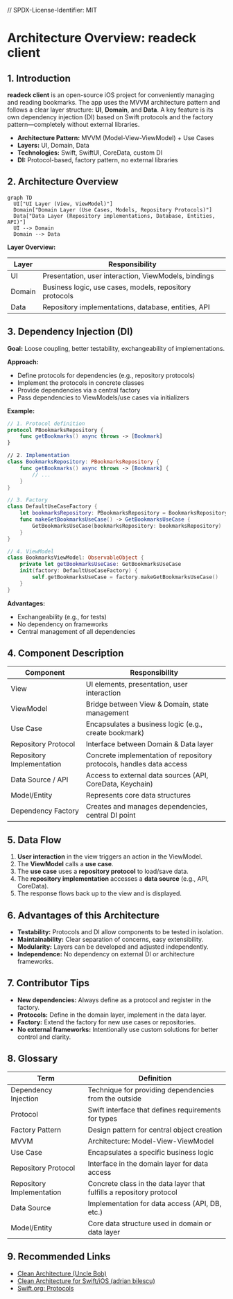 // SPDX-License-Identifier: MIT

# Architecture Overview: readeck client

## 1. Introduction

**readeck client** is an open-source iOS project for conveniently managing and reading bookmarks. The app uses the MVVM architecture pattern and follows a clear layer structure: **UI**, **Domain**, and **Data**. A key feature is its own dependency injection (DI) based on Swift protocols and the factory pattern—completely without external libraries.

- **Architecture Pattern:** MVVM (Model-View-ViewModel) + Use Cases
- **Layers:** UI, Domain, Data
- **Technologies:** Swift, SwiftUI, CoreData, custom DI
- **DI:** Protocol-based, factory pattern, no external libraries

## 2. Architecture Overview

```mermaid
graph TD
  UI["UI Layer (View, ViewModel)"]
  Domain["Domain Layer (Use Cases, Models, Repository Protocols)"]
  Data["Data Layer (Repository implementations, Database, Entities, API)"]
  UI --> Domain
  Domain --> Data
```

**Layer Overview:**

| Layer   | Responsibility |
|---------|----------------------|
| UI      | Presentation, user interaction, ViewModels, bindings |
| Domain  | Business logic, use cases, models, repository protocols |
| Data    | Repository implementations, database, entities, API |

## 3. Dependency Injection (DI)

**Goal:** Loose coupling, better testability, exchangeability of implementations.

**Approach:**
- Define protocols for dependencies (e.g., repository protocols)
- Implement the protocols in concrete classes
- Provide dependencies via a central factory
- Pass dependencies to ViewModels/use cases via initializers

**Example:**

```swift
// 1. Protocol definition
protocol PBookmarksRepository {
    func getBookmarks() async throws -> [Bookmark]
}

// 2. Implementation
class BookmarksRepository: PBookmarksRepository {
    func getBookmarks() async throws -> [Bookmark] {
        // ...
    }
}

// 3. Factory
class DefaultUseCaseFactory {
    let bookmarksRepository: PBookmarksRepository = BookmarksRepository()
    func makeGetBookmarksUseCase() -> GetBookmarksUseCase {
        GetBookmarksUseCase(bookmarksRepository: bookmarksRepository)
    }
}

// 4. ViewModel
class BookmarksViewModel: ObservableObject {
    private let getBookmarksUseCase: GetBookmarksUseCase
    init(factory: DefaultUseCaseFactory) {
        self.getBookmarksUseCase = factory.makeGetBookmarksUseCase()
    }
}
```

**Advantages:**
- Exchangeability (e.g., for tests)
- No dependency on frameworks
- Central management of all dependencies

## 4. Component Description

| Component           | Responsibility |
|---------------------|---------------|
| View                | UI elements, presentation, user interaction |
| ViewModel           | Bridge between View & Domain, state management |
| Use Case            | Encapsulates a business logic (e.g., create bookmark) |
| Repository Protocol | Interface between Domain & Data layer |
| Repository Implementation | Concrete implementation of repository protocols, handles data access |
| Data Source / API   | Access to external data sources (API, CoreData, Keychain) |
| Model/Entity        | Represents core data structures |
| Dependency Factory  | Creates and manages dependencies, central DI point |

## 5. Data Flow

1. **User interaction** in the view triggers an action in the ViewModel.
2. The **ViewModel** calls a **use case**.
3. The **use case** uses a **repository protocol** to load/save data.
4. The **repository implementation** accesses a **data source** (e.g., API, CoreData).
5. The response flows back up to the view and is displayed.

## 6. Advantages of this Architecture

- **Testability:** Protocols and DI allow components to be tested in isolation.
- **Maintainability:** Clear separation of concerns, easy extensibility.
- **Modularity:** Layers can be developed and adjusted independently.
- **Independence:** No dependency on external DI or architecture frameworks.

## 7. Contributor Tips

- **New dependencies:** Always define as a protocol and register in the factory.
- **Protocols:** Define in the domain layer, implement in the data layer.
- **Factory:** Extend the factory for new use cases or repositories.
- **No external frameworks:** Intentionally use custom solutions for better control and clarity.

## 8. Glossary

| Term                | Definition |
|---------------------|------------|
| Dependency Injection| Technique for providing dependencies from the outside |
| Protocol            | Swift interface that defines requirements for types |
| Factory Pattern     | Design pattern for central object creation |
| MVVM                | Architecture: Model-View-ViewModel |
| Use Case            | Encapsulates a specific business logic |
| Repository Protocol | Interface in the domain layer for data access |
| Repository Implementation | Concrete class in the data layer that fulfills a repository protocol |
| Data Source         | Implementation for data access (API, DB, etc.) |
| Model/Entity        | Core data structure used in domain or data layer |

## 9. Recommended Links

- [Clean Architecture (Uncle Bob)](https://blog.cleancoder.com/uncle-bob/2012/08/13/the-clean-architecture.html)
- [Clean Architecture for Swift/iOS (adrian bilescu)](https://adrian-bilescu.medium.com/a-pragmatic-guide-to-clean-architecture-on-ios-e58d19d00559)
- [Swift.org: Protocols](https://docs.swift.org/swift-book/documentation/the-swift-programming-language/protocols/)